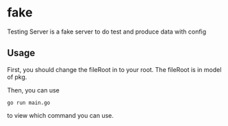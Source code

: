 # fake
Testing Server is a fake server to do test and produce data with config

## Usage
First, you should change the fileRoot in to your root. The fileRoot is in model of pkg.

Then, you can use 
```
go run main.go
```
to view which command you can use.
